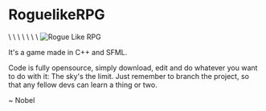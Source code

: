 # RoguelikeRPG

\ \ \ \ \ \ \ ![Rogue Like RPG](https://coderkoala.github.io/images/ADjoy.jpg)



It's a game made in C++ and SFML.

Code is fully opensource, simply download, edit and do whatever you want to do with it: The sky's the limit.
Just remember to branch the project, so that any fellow devs can learn a thing or two.

~ Nobel
